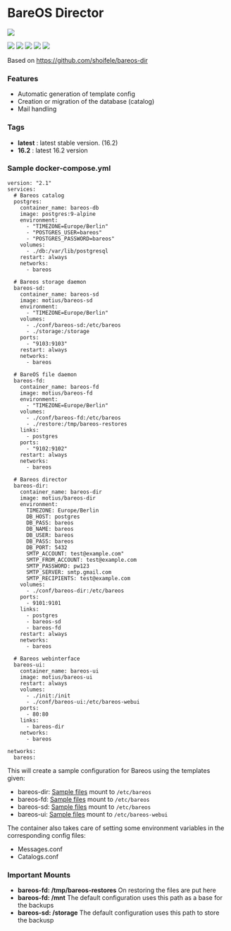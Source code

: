 # BareOS Director
![](https://www.bareos.com/files/Logos/Bareos/Logo_gesamt.png)

![](https://img.shields.io/docker/pulls/motius/bareos-dir.svg) ![](https://img.shields.io/github/commit-activity/y/motius/dockerfiles.svg) ![](https://img.shields.io/github/issues/motius/dockerfiles.svg) ![](https://img.shields.io/docker/automated/motius/bareos-dir.svg)
![](https://img.shields.io/docker/build/motius/bareos-dir.svg)

Based on https://github.com/shoifele/bareos-dir
### Features
- Automatic generation of template config
- Creation or migration of the database (catalog)
- Mail handling

### Tags
- **latest** : latest stable version. (16.2)
- **16.2** : latest 16.2 version

### Sample docker-compose.yml
```
version: "2.1"
services:
  # Bareos catalog
  postgres:
    container_name: bareos-db
    image: postgres:9-alpine
    environment:
      - "TIMEZONE=Europe/Berlin"
      - "POSTGRES_USER=bareos"
      - "POSTGRES_PASSWORD=bareos"
    volumes:
      - ./db:/var/lib/postgresql
    restart: always
    networks:
      - bareos

  # Bareos storage daemon
  bareos-sd:
    container_name: bareos-sd
    image: motius/bareos-sd
    environment:
      - "TIMEZONE=Europe/Berlin"
    volumes:
      - ./conf/bareos-sd:/etc/bareos
      - ./storage:/storage
    ports:
      - "9103:9103"
    restart: always
    networks:
      - bareos

  # BareOS file daemon
  bareos-fd:
    container_name: bareos-fd
    image: motius/bareos-fd
    environment:
      - "TIMEZONE=Europe/Berlin"
    volumes:
      - ./conf/bareos-fd:/etc/bareos
      - ./restore:/tmp/bareos-restores
    links:
      - postgres
    ports:
      - "9102:9102"
    restart: always
    networks:
      - bareos

  # Bareos director
  bareos-dir:
    container_name: bareos-dir
    image: motius/bareos-dir
    environment:
      TIMEZONE: Europe/Berlin
      DB_HOST: postgres
      DB_PASS: bareos
      DB_NAME: bareos
      DB_USER: bareos
      DB_PASS: bareos
      DB_PORT: 5432
      SMTP_ACCOUNT: test@example.com"
      SMTP_FROM_ACCOUNT: test@example.com
      SMTP_PASSWORD: pw123
      SMTP_SERVER: smtp.gmail.com
      SMTP_RECIPIENTS: test@example.com
    volumes:
      - ./conf/bareos-dir:/etc/bareos
    ports:
      - 9101:9101
    links:
      - postgres
      - bareos-sd
      - bareos-fd
    restart: always
    networks:
      - bareos

  # Bareos webinterface
  bareos-ui:
    container_name: bareos-ui
    image: motius/bareos-ui
    restart: always
    volumes:
      - ./init:/init
      - ./conf/bareos-ui:/etc/bareos-webui
    ports:
      - 80:80
    links:
      - bareos-dir
    networks:
      - bareos

networks:
  bareos:
```

This will create a sample configuration for Bareos using the templates given:
- bareos-dir: [Sample files](https://github.com/motius/dockerfiles/tree/master/bareos-dir/rootfs/temp/conf) mount to `/etc/bareos`
- bareos-fd: [Sample files](https://github.com/motius/dockerfiles/tree/master/bareos-fd/rootfs/temp) mount to `/etc/bareos`
- bareos-sd: [Sample files](https://github.com/motius/dockerfiles/tree/master/bareos-sd/rootfs/temp) mount to `/etc/bareos`
- bareos-ui: [Sample files](https://github.com/motius/dockerfiles/tree/master/bareos-sd/rootfs/temp) mount to  `/etc/bareos-webui`

The container also takes care of setting some environment variables in the corresponding config files:
- Messages.conf
- Catalogs.conf

### Important Mounts
- **bareos-fd: /tmp/bareos-restores** On restoring the files are put here
- **bareos-fd: /mnt** The default configuration uses this path as a base for the backups
- **bareos-sd: /storage** The default configuration uses this path to store the backusp